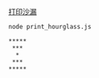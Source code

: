 [打印沙漏](https://pintia.cn/problem-sets/17/exam/problems/260)
``` bash
node print_hourglass.js
```
```
*****
 ***
  *
 ***
*****
```